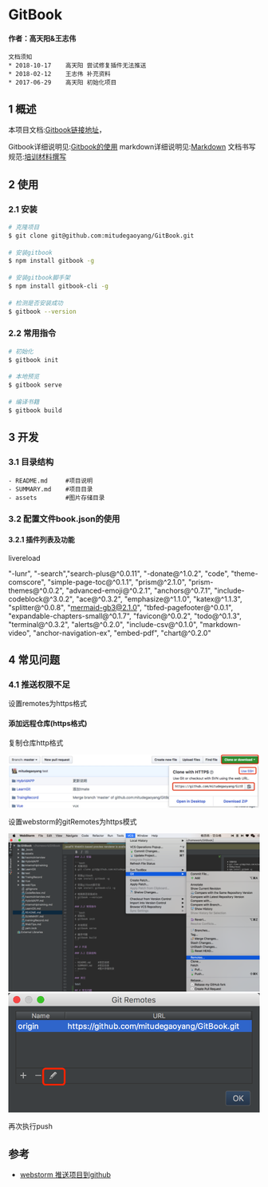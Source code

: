 # GitBook

#### 作者：高天阳&王志伟

```
文档须知
* 2018-10-17	高天阳	尝试修复插件无法推送
* 2018-02-12	王志伟	补充资料
* 2017-06-29    高天阳	初始化项目
```

## 1 概述

本项目文档:[Gitbook链接地址](https://mitudegaoyang.gitbooks.io/mybook/content/)，

Gitbook详细说明见:[Gitbook的使用](TraingRecord/GitBook.md)
markdown详细说明见:[Markdown](TraingRecord/markdown.md)
文档书写规范:[培训材料撰写](TraingRecord/TrainingMaterialWriting.md)

## 2 使用

### 2.1 安装

```bash
# 克隆项目
$ git clone git@github.com:mitudegaoyang/GitBook.git

# 安装gitbook
$ npm install gitbook -g

# 安装gitbook脚手架
$ npm install gitbook-cli -g

# 检测是否安装成功
$ gitbook --version
```

### 2.2 常用指令

```bash
# 初始化
$ gitbook init

# 本地预览
$ gitbook serve

# 编译书籍
$ gitbook build
```

## 3 开发

### 3.1 目录结构

```
- README.md     #项目说明
- SUMMARY.md    #项目目录
- assets        #图片存储目录
```

### 3.2 配置文件book.json的使用

#### 3.2.1 插件列表及功能

livereload


"-lunr", "-search","search-plus@^0.0.11",
"-donate@^1.0.2",
"code",
"theme-comscore",
"simple-page-toc@^0.1.1",
"prism@^2.1.0",
"prism-themes@^0.0.2",
"advanced-emoji@^0.2.1",
"anchors@^0.7.1",
"include-codeblock@^3.0.2",
"ace@^0.3.2",
"emphasize@^1.1.0",
"katex@^1.1.3",
"splitter@^0.0.8",
"mermaid-gb3@2.1.0",
"tbfed-pagefooter@^0.0.1",
"expandable-chapters-small@^0.1.7",
"favicon@^0.0.2",
"todo@^0.1.3",
"terminal@^0.3.2",
"alerts@^0.2.0",
"include-csv@^0.1.0",
"markdown-video",
"anchor-navigation-ex",
"embed-pdf",
"chart@^0.2.0"

## 4 常见问题

### 4.1 推送权限不足

设置remotes为https格式

#### 添加远程仓库(https格式)

复制仓库http格式

![](assets/githubClone.jpeg)

设置webstorm的gitRemotes为https模式

![](assets/webstormChange.png)
![](assets/webstormChange2.png)

再次执行push

## 参考

* [webstorm 推送项目到github](https://blog.csdn.net/mjth2014/article/details/80256224)
